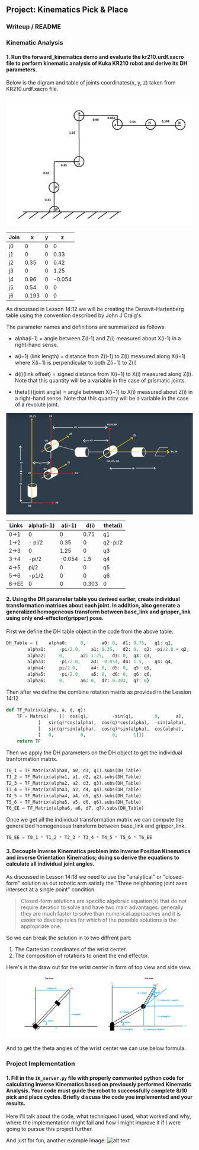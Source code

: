 ## Project: Kinematics Pick & Place

[//]: # (Image References)

[joint_digram_from_kr210_urdf_file]: ./misc_images/joint_digram_from_kr210_urdf_file.jpg
[l01-16-l-denavit-hartenberg-parameter-definitions-01]: ./misc_images/l01-16-l-denavit-hartenberg-parameter-definitions-01.png
[frame]: ./misc_images/frame.jpg
[image3]: ./misc_images/misc2.png
[frame_DH_param]: ./misc_images/frame_DH_param.jpg
[Arm_top_side_view]: ./misc_images/Arm_top_side_view.jpg
### Writeup / README

### Kinematic Analysis
#### 1. Run the forward_kinematics demo and evaluate the kr210.urdf.xacro file to perform kinematic analysis of Kuka KR210 robot and derive its DH parameters.


Below is the digram and table of joints coordinates(x, y, z) taken from KR210.urdf.xacro file.

![joint digram][joint_digram_from_kr210_urdf_file]


Join | x | y | z
--- | --- | --- | ---
j0 | 0 | 0 | 0
j1 | 0 | 0 | 0.33
j2 | 0.35 | 0 | 0.42
j3 | 0 | 0 | 1.25
j4 | 0.96 | 0 | -0.054
j5 | 0.54 | 0 | 0
j6 | 0.193 | 0 | 0



As discussed in Lesson 14:12 we will be creating the Denavit-Hartenberg table using the convention described by John J Craig's. 

The parameter names and definitions are summarized as follows:

- alpha(i-1) = angle between Z(i-1) and Z(i) measured about X(i-1) in a right-hand sense.

- a(i−1) (link length) = distance from Z(i-1) to Z(i) measured along X(i−1) where X(i−1) is perpendicular to both Z(i−1) to Z(i)

- d(i)(link offset) = signed distance from X(i−1) to X(i) measured along Z(i). Note that this quantity will be a variable in the case of prismatic joints.

- theta(i)(joint angle) = angle between X(i−1) to X(i) measured about Z(i) in a right-hand sense. Note that this quantity will be a variable in the case of a revolute joint.

![frame DH param][frame_DH_param]

Links | alpha(i-1) | a(i-1) | d(i) | theta(i)
--- | --- | --- | --- | ---
0->1 | 0 | 0 | 0.75 | q1
1->2 | - pi/2 | 0.35 | 0 | q2-pi/2 
2->3 | 0 | 1.25 | 0 | q3
3->4 |  -pi/2 | -0.054 | 1.5 | q4
4->5 | pi/2 | 0 | 0 | q5
5->6 | -p1/2 | 0 | 0 | q6
6->EE | 0 | 0 | 0.303 | 0



#### 2. Using the DH parameter table you derived earlier, create individual transformation matrices about each joint. In addition, also generate a generalized homogeneous transform between base_link and gripper_link using only end-effector(gripper) pose.

First we define the DH table object in the code from the above table.
```python
DH_Table = { 	alpha0:		0, 		a0:	0, 	d1:	0.75, 	q1:	q1,
		alpha1:		-pi/2.0,	a1:	0.35, 	d2:	0, 	q2:	-pi/2.0 + q2,
		alpha2:		0,		a2:	1.25, 	d3:	0, 	q3:	q3,
		alpha3:		-pi/2.0,	a3:	-0.054,	d4:	1.5, 	q4:	q4,
		alpha4:		pi/2.0,		a4:	0, 	d5:	0, 	q5:	q5,
		alpha5:		-pi/2.0,	a5:	0, 	d6:	0, 	q6:	q6,
		alpha6:		0,		a6:	0, 	d7:	0.303, 	q7:	0}
```

Then after we define the combine rotation matrix as provided in the Lession 14:12
```python
def TF_Matrix(alpha, a, d, q):
	TF = Matrix(	[[	cos(q), 		-sin(q), 		0,		a],
			[	sin(q)*cos(alpha), 	cos(q)*cos(alpha),	-sin(alpha), 	-sin(alpha)*d],
			[	sin(q)*sin(alpha), 	cos(q)*sin(alpha),	cos(alpha), 	cos(alpha)*d],
			[	0,			0, 			0,		1]])
	return TF
```

Then we apply the DH parameters on the DH object to get the individual tranformation matrix.
```python
T0_1 = TF_Matrix(alpha0, a0, d1, q1).subs(DH_Table)
T1_2 = TF_Matrix(alpha1, a1, d2, q2).subs(DH_Table)
T2_3 = TF_Matrix(alpha2, a2, d3, q3).subs(DH_Table)
T3_4 = TF_Matrix(alpha3, a3, d4, q4).subs(DH_Table)
T4_5 = TF_Matrix(alpha4, a4, d5, q5).subs(DH_Table)
T5_6 = TF_Matrix(alpha5, a5, d6, q6).subs(DH_Table)
T6_EE = TF_Matrix(alpha6, a6, d7, q7).subs(DH_Table)
```

Once we get all the individual transformation matrix we can compute the generalized homogeneous transform between base_link and gripper_link.
```python
T0_EE = T0_1 * T1_2 * T2_3 * T3_4 * T4_5 * T5_6 * T6_EE 
```

#### 3. Decouple Inverse Kinematics problem into Inverse Position Kinematics and inverse Orientation Kinematics; doing so derive the equations to calculate all individual joint angles.

As discussed in Lesson 14:18 we need to use the "analytical" or "closed-form" solution as out robotic arm satisfy the "Three neighboring joint axes intersect at a single point" condition. 

>Closed-form solutions are specific algebraic equation(s) that do not require iteration to solve and have two main advantages: generally they are much faster to solve than numerical approaches and it is easier to develop rules for which of the possible solutions is the appropriate one.

So we can break the solution in to two diffrent part: 
1. The Cartesian coordinates of the wrist center.
2. The composition of rotations to orient the end effector. 

Here's is the draw out for the wrist center in form of top view and side view. 

![alt text][Arm_top_side_view]

And to get the theta angles of the wrist center we can use below formula.  

### Project Implementation

#### 1. Fill in the `IK_server.py` file with properly commented python code for calculating Inverse Kinematics based on previously performed Kinematic Analysis. Your code must guide the robot to successfully complete 8/10 pick and place cycles. Briefly discuss the code you implemented and your results. 


Here I'll talk about the code, what techniques I used, what worked and why, where the implementation might fail and how I might improve it if I were going to pursue this project further.  


And just for fun, another example image:
![alt text][image3]


